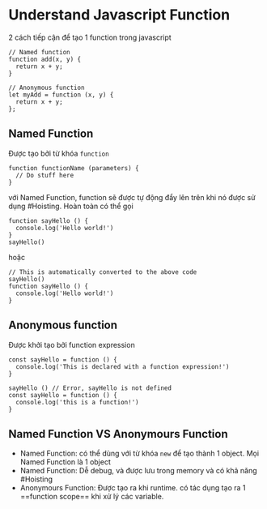 # Understand Javascript Function

2 cách tiếp cận để tạo 1 function trong javascript
```
// Named function
function add(x, y) {
  return x + y;
}

// Anonymous function
let myAdd = function (x, y) {
  return x + y;
};

```

## Named Function 
Được tạo bởi từ khóa `function`

```
function functionName (parameters) {
  // Do stuff here
}
```

với Named Function, function sẽ được tự động đẩy lên trên khi nó được sử dụng #Hoisting. Hoàn toàn có thể gọi 
```
function sayHello () {
  console.log('Hello world!')
}
sayHello()
```
hoặc
```
// This is automatically converted to the above code
sayHello()
function sayHello () {
  console.log('Hello world!')
}
```
## Anonymous function
Được khởi tạo bởi function expression
```
const sayHello = function () {
  console.log('This is declared with a function expression!')
}

sayHello () // Error, sayHello is not defined
const sayHello = function () {
  console.log('this is a function!')
}
```

## Named Function VS Anonymours Function
- Named Function: có thể dùng với từ khóa `new` để tạo thành 1 object. Mọi Named Function là 1 object
- Named Function: Dễ debug, và được lưu trong memory và có khả năng #Hoisting 
- Anonymours Function: Được tạo ra khi runtime. có tác dụng tạo ra 1 ==function scope== khi xử lý các variable.

